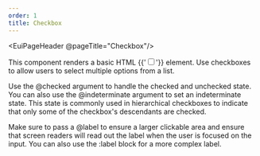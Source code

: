 ```yaml
---
order: 1
title: Checkbox
---
```


<EuiPageHeader @pageTitle="Checkbox"/>

<EuiSpacer />

<EuiText>
  <p>
    This component renders a basic HTML <EuiCode @language="html">{{'<input type="checkbox">'}}</EuiCode> element.
    Use checkboxes to allow users to select multiple options from a list.
  </p>
  <p>
    Use the <EuiCode>@checked</EuiCode> argument to handle the checked and
    unchecked state. You can also use the <EuiCode>@indeterminate</EuiCode> argument to set an indeterminate state.
    This state is commonly used in hierarchical checkboxes to indicate that only some of the checkbox's descendants are checked.
  </p>
  <p>
    Make sure to pass a <EuiCode>@label</EuiCode> to ensure a larger
    clickable area and ensure that screen readers will read out the
    label when the user is focused on the input.
    You can also use the <EuiCode>:label</EuiCode> block for a more complex label.
  </p>
</EuiText>
